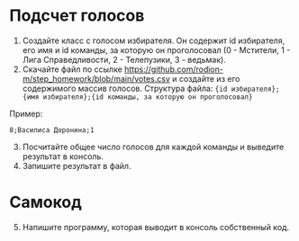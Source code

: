 # Подсчет голосов
1. Создайте класс с голосом избирателя. Он содержит id избирателя, его имя и id команды, за которую он проголосовал (0 - Мстители, 1 - Лига Справедливости, 2 - Телепузики, 3 - ведьмак).
2. Скачайте файл по ссылке https://github.com/rodion-m/step_homework/blob/main/votes.csv и создайте из его содержимого массив голосов. Структура файла:
`{id избирателя};{имя избирателя};{id команды, за которую он проголосовал}`

Пример:
```
8;Василиса Доронина;1
```
3. Посчитайте общее число голосов для каждой команды и выведите результат в консоль.
4. Запишите результат в файл.

# Самокод
5. Напишите программу, которая выводит в консоль собственный код.
